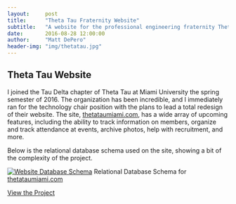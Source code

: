 ```yaml
---
layout:     post
title:      "Theta Tau Fraternity Website"
subtitle:   "A website for the professional engineering fraternity Theta Tau at Miami"
date:       2016-08-28 12:00:00
author:     "Matt DePero"
header-img: "img/thetatau.jpg"
---
```


<h2>Theta Tau Website</h2>
<p>
<a href="https://github.com/ThetaTauMiami/laravel" target="_BLANK"><span class="fa-stack fa-lg"><i class="fa fa-circle fa-stack-2x"></i><i class="fa fa-github fa-stack-1x fa-inverse"></i></span></a>
</p>

<p>
I joined the Tau Delta chapter of Theta Tau at Miami University the spring semester of 2016. The organization has been incredible, and I immediately ran for the technology chair position with the plans to lead a total redesign of their website. The site, <a href="http://thetataumiami.com" target="_BLANK">thetataumiami.com</a>, has a wide array of upcoming features, including the ability to track information on members, organize and track attendance at events, archive photos, help with recruitment, and more.
</p>

<p>
Below is the relational database schema used on the site, showing a bit of the complexity of the project.
</p>

<p>
	<a href="{{ site.baseurl }}/img/thetatau_schema.png" target="_BLANK"><img src="{{ site.baseurl }}/img/thetatau_schema.png" alt="Website Database Schema"></a>
	<span class="caption text-muted">Relational Database Schema for <a href="http://thetataumiami.com" target="_BLANK">thetataumiami.com</a></span>
</p>

<p>
	<a href="http://thetataumiami.com" target="_BLANK">View the Project</a>
</p>
